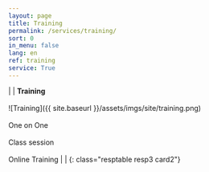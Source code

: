 ```yaml
---
layout: page
title: Training
permalink: /services/training/
sort: 0
in_menu: false
lang: en
ref: training
service: True
---
```


| | __Training__ <br/><br/>![Training]({{ site.baseurl }}/assets/imgs/site/training.png)<br/><br/>One on One<br/><br/>Class session<br/><br/>Online Training | |
{: class="resptable resp3 card2"}
